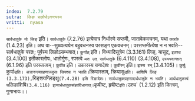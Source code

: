 ```yaml
---
index:  7.2.79
sutra:  लिङः सलोपोऽनन्त्यस्य
vritti:  nyasa
---
```


`सार्वधातुके यो लिङ्` इति। `सार्वधातुके` (7.2.76) इत्येषात्र निर्धारणे सप्तमी, जातावेकवचनम्, यथा `कारके` (1.4.23) इति। अथ वा--सुब्व्यत्ययेन बहुवचनस्य परसङ्ग एकवचनम्। परसप्तमीत्येषा न न भवति--सार्वधातुके परतः; पूर्वस्य लिङोऽसम्भवात्। `कुर्यात्` इति। विध्यादिसूत्रेम (3.3.161) लिङ्, यासुट्, `इतश्च` (3.4.100) इतीकारलोपः, धातोर्गुणः, रपरत्वे `अत उत् सार्वधातुके` (6.4.110) (3.4.108), `उस्यपदान्तात्` (6.1.96) इति पररूपत्वम्। `कुर्वीत` इति। उकारस्य यणादेशः। `कुर्वीरन्` इति। `झस्य रन्` (3.4.105)।
`कुर्युः` कुर्याः` इति। अत्रानन्त्यग्रहणाज्जुसः सिपश्च न भवति।
`क्रियास्ताम्, क्रियासुः` इति। आशिषि लिङ् (3.3.173), `रिङ्शयग्लिङ्क्षु` (7.4.28) इति रिङादेशः। सार्वधातुकग्रहणादार्धधातुके न भवति। आर्धधातुकत्वं च `लिङाशिषि` (3.4.116) इत्यार्धधातुकसंज्ञाविधानात्। `कृषीष्ट, हृषीष्ट` इति। `उश्च` (1.2.12) इति कित्त्वम्, गुणाभावः।।


